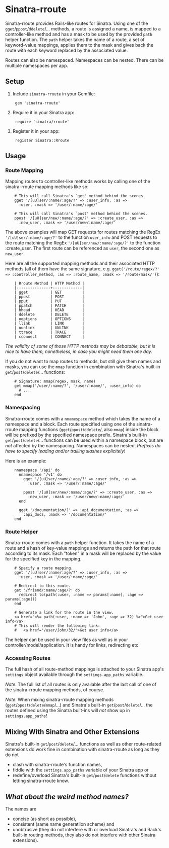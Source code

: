 # Sinatra-rroute

Sinatra-rroute provides Rails-like routes for Sinatra. Using one of the `gget`/`ppost`/`ddelete`/... methods, a route is assigned a name, is mapped to a controller-like method and has a mask to be used by the provided `path` helper function. The `path` helper takes the name of a route, a set of keyword-value mappings, applies them to the mask and gives back the route with each keyword replaced by the associated value.

Routes can also be namespaced. Namespaces can be nested. There can be multiple namespaces per app.

## Setup

1. Include `sinatra-rroute` in your Gemfile:

        gem 'sinatra-rroute'

2. Require it in your Sinatra app:

        require 'sinatra/rroute'

3. Register it in your app:

        register Sinatra::Rroute

## Usage

### Route Mapping

Mapping routes to controller-like methods works by calling one of the sinatra-rroute mapping methods like so:

        # This will call Sinatra's `get' method behind the scenes.
        gget '/[uU]ser/:name/:age/?' => :user_info, :as =>
          :user, :mask => '/user/:name/:age/'

        # This will call Sinatra's `post' method behind the scenes.
        ppost '/[uU]ser/new/:name/:age/?' => :create_user, :as =>
          :new_user, :mask => '/user/new/:name/:age/'

The above examples will map GET requests for routes matching the RegEx `'/[uU]ser/:name/:age/?'` to the function `user_info` and POST requests to the route matching the RegEx `'/[uU]ser/new/:name/:age/?'` to the function :create_user. The first route can be referenced as `user`, the second one as `new_user`.

Here are all the supported mapping methods and their associated HTTP methods (all of them have the same signature, e.g. `gget('/route/regex/?' => :controller_method, :as => :route_name, :mask => '/route/mask/')`):


        | Rroute Method | HTTP Method |
        |---------------+-------------|
        | gget          | GET         |
        | ppost         | POST        |
        | pput          | PUT         |
        | ppatch        | PATCH       |
        | hhead         | HEAD        |
        | ddelete       | DELETE      |
        | ooptions      | OPTIONS     |
        | llink         | LINK        |
        | uunlink       | UNLINK      |
        | ttrace        | TRACE       |
        | cconnect      | CONNECT     |

*The validity of some of those HTTP methods may be debatable, but it is nice to have them, nonetheless, in case you might need them one day.*

If you do not want to map routes to methods, but still give them names and masks, you can use the `mmap` function in combination with Sinatra's built-in `get`/`post`/`delete`/... functions:

        # Signature: mmap(regex, mask, name)
        get mmap('/user/:name/?', '/user/:name/', :user_info) do
          # ...
        end

### Namespacing

Sinatra-rroute comes with a `nnamespace` method which takes the name of a namespace and a block. Each route specified using one of the sinatra-rroute mapping functions (`gget`/`ppost`/`ddelete`/, also `mmap`) inside the block will be prefixed by the specified namespace prefix. Sinatra's built-in `get`/`post`/`delete`/... functions can be used within a namespace block, but are *not* affected by the namespacing. Namespaces can be nested. *Prefixes do have to specify leading and/or trailing slashes explicitely!*

Here is an example:

        nnamespace '/api' do
          nnamespace '/v1' do
            gget '/[uU]ser/:name/:age/?' => :user_info, :as =>
              :user, :mask => '/user/:name/:age/'
        
            ppost '/[uU]ser/new/:name/:age/?' => :create_user, :as =>
              :new_user, :mask => '/user/new/:name/:age/'
          end
        
          gget '/documentation/?' => :api_documentation, :as =>
            :api_docs, :mask => '/documentation/'
        end


### Route Helper

Sinatra-rroute comes with a `path` helper function. It takes the name of a route and a hash of key-value mappings and returns the path for that route according to its mask. Each "token" in a mask will be replaced by the value for the specified key in the mapping.

        # Specify a route mapping.
        gget '/[uU]ser/:name/:age/?' => :user_info, :as =>
          :user, :mask => '/user/:name/:age/'

        # Redirect to this route.
        get '/friend/:name/:age/?' do
          redirect to(path(:user, :name => params[:name], :age => params[:age]))
        end
        
        # Generate a link for the route in the view.
        <a href="<%= path(:user, :name => 'John', :age => 32) %>">Get user info</a>
        # This will render the following link:
        #   <a href="/user/John/32/">Get user info</a>

The helper can be used in your view files as well as in your controller/model/application. It is handy for links, redirecting etc.

### Accessing Routes

The full hash of all route-method mappings is attached to your Sinatra app's `settings` object available through the `settings.app_paths` variable.

*Note*: The full list of all routes is only available after the last call of one of the sinatra-rroute mapping methods, of course.

*Note*: When mixing sinatra-rroute mapping methods (`gget`/`ppost`/`delete`/`mmap`/...) and Sinatra's built-in `get`/`post`/`delete`/... the routes defined using the Sinatra built-ins will *not* show up in `settings.app_paths`!

## Mixing With Sinatra and Other Extensions

Sinatra's built-in `get`/`post`/`delete`/... functions as well as other route-related extensions do work fine in combination with sinatra-rroute as long as they do not

- clash with sinatra-rroute's function names,
- fiddle with the `settings.app_paths` variable of your Sinatra app or
- redefine/overload Sinatra's built-in `get`/`post`/`delete` functions without letting sinatra-rroute know.

## *What about the weird method names?*

The names are

- concise (as short as possible),
- consistent (same name generatiion scheme) and
- unobtrusive (they do not interfere with or overload Sinatra's and Rack's built-in routing methods, they also do not interfere with other Sinatra extensions).
